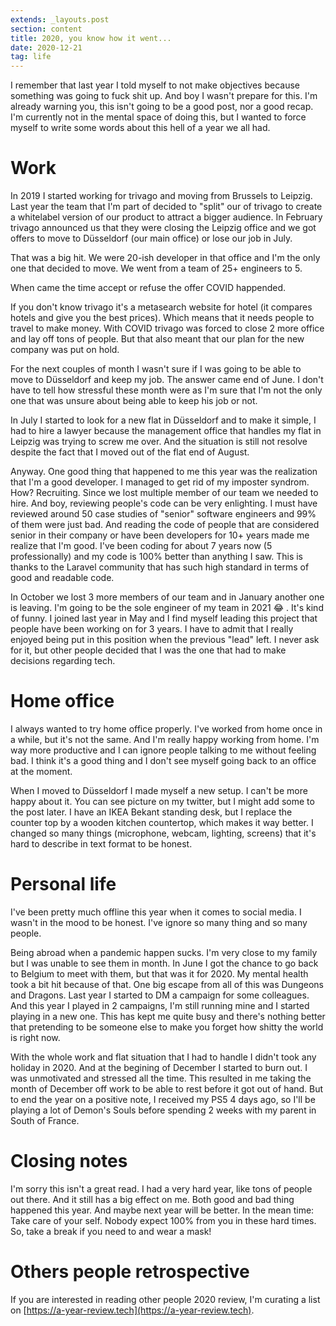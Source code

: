 ```yaml
---
extends: _layouts.post
section: content
title: 2020, you know how it went...
date: 2020-12-21
tag: life
---
```


I remember that last year I told myself to not make objectives because something was going to fuck shit up. And boy I wasn't prepare for this. I'm already warning you, this isn't going to be a good post, nor a good recap. I'm currently not in the mental space of doing this, but I wanted to force myself to write some words about this hell of a year we all had.

# Work

In 2019 I started working for trivago and moving from Brussels to Leipzig. Last year the team that I'm part of decided to "split" our of trivago to create a whitelabel version of our product to attract a bigger audience. In February trivago announced us that they were closing the Leipzig office and we got offers to move to Düsseldorf (our main office) or lose our job in July.

That was a big hit. We were 20-ish developer in that office and I'm the only one that decided to move. We went from a team of 25+ engineers to 5.

When came the time accept or refuse the offer COVID happended. 

If you don't know trivago it's a metasearch website for hotel (it compares hotels and give you the best prices). Which means that it needs people to travel to make money. With COVID trivago was forced to close 2 more office and lay off tons of people. But that also meant that our plan for the new company was put on hold.

For the next couples of month I wasn't sure if I was going to be able to move to Düsseldorf and keep my job. The answer came end of June. I don't have to tell how stressful these month were as I'm sure that I'm not the only one that was unsure about being able to keep his job or not.

In July I started to look for a new flat in Düsseldorf and to make it simple, I had to hire a lawyer because the management office that handles my flat in Leipzig was trying to screw me over. And the situation is still not resolve despite the fact that I moved out of the flat end of August.

Anyway. One good thing that happened to me this year was the realization that I'm a good developer. I managed to get rid of my imposter syndrom. How? Recruiting. Since we lost multiple member of our team we needed to hire. And boy, reviewing people's code can be very enlighting. I must have reviewed around 50 case studies of "senior" software engineers and 99% of them were just bad. And reading the code of people that are considered senior in their company or have been developers for 10+ years made me realize that I'm good. I've been coding for about 7 years now (5 professionally) and my code is 100% better than anything I saw. This is thanks to the Laravel community that has such high standard in terms of good and readable code.

In October we lost 3 more members of our team and in January another one is leaving. I'm going to be the sole engineer of my team in 2021 :joy: . It's kind of funny. I joined last year in May and I find myself leading this project that people have been working on for 3 years. I have to admit that I really enjoyed being put in this position when the previous "lead" left. I never ask for it, but other people decided that I was the one that had to make decisions regarding tech.

# Home office

I always wanted to try home office properly. I've worked from home once in a while, but it's not the same. And I'm really happy working from home. I'm way more productive and I can ignore people talking to me without feeling bad. I think it's a good thing and I don't see myself going back to an office at the moment.

When I moved to Düsseldorf I made myself a new setup. I can't be more happy about it. You can see picture on my twitter, but I might add some to the post later. I have an IKEA Bekant standing desk, but I replace the counter top by a wooden kitchen countertop, which makes it way better. I changed so many things (microphone, webcam, lighting, screens) that it's hard to describe in text format to be honest.

# Personal life

I've been pretty much offline this year when it comes to social media. I wasn't in the mood to be honest. I've ignore so many thing and so many people.

Being abroad when a pandemic happen sucks. I'm very close to my family but I was unable to see them in month. In June I got the chance to go back to Belgium to meet with them, but that was it for 2020. My mental health took a bit hit because of that. One big escape from all of this was Dungeons and Dragons. Last year I started to DM a campaign for some colleagues. And this year I played in 2 campaigns, I'm still running mine and I started playing in a new one. This has kept me quite busy and there's nothing better that pretending to be someone else to make you forget how shitty the world is right now.

With the whole work and flat situation that I had to handle I didn't took any holiday in 2020. And at the begining of December I started to burn out. I was unmotivated and stressed all the time. This resulted in me taking the month of December off work to be able to rest before it got out of hand. But to end the year on a positive note, I received my PS5 4 days ago, so I'll be playing a lot of Demon's Souls before spending 2 weeks with my parent in South of France.

# Closing notes

I'm sorry this isn't a great read. I had a very hard year, like tons of people out there. And it still has a big effect on me. Both good and bad thing happened this year. And maybe next year will be better. In the mean time: Take care of your self. Nobody expect 100% from you in these hard times. So, take a break if you need to and wear a mask!

# Others people retrospective

If you are interested in reading other people 2020 review, I'm curating a list on [https://a-year-review.tech](https://a-year-review.tech).
